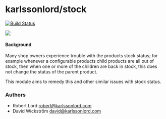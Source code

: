 # karlssonlord/stock

[![Build Status](https://magnum.travis-ci.com/karlssonlord/KL_Stock.svg?token=yHMF4HM72xKhkhRWAR3d&branch=master)](https://magnum.travis-ci.com/karlssonlord/KL_Stock)

![](http://cps-static.rovicorp.com/3/JPG_250/MI0000/119/MI0000119501.jpg?partner=allrovi.com)

#### Background
Many shop owners experience trouble with the products stock status; for example whenever a configurable products child products are all out of stock,
then when one or more of the children are back in stock, this does not change the status of the parent product.

This module aims to remedy this and other similar issues with stock status.

### Authors
- Robert Lord <robert@karlssonlord.com>
- David Wickström <david@karlssonlord.com>
